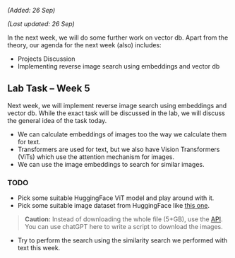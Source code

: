 _(Added: 26 Sep)_

_(Last updated: 26 Sep)_

In the next week, we will do some further work on vector db. Apart from the theory, our agenda for the next week (also) includes:

- Projects Discussion
- Implementing reverse image search using embeddings and vector db


## Lab Task – Week 5

Next week, we will implement reverse image search using embeddings and vector db. 
While the exact task will be discussed in the lab, we will discuss the general idea of the task today.

- We can calculate embeddings of images too the way we calculate them for text.
- Transformers are used for text, but we also have Vision Transformers (ViTs) which use the attention mechanism for images.
- We can use the image embeddings to search for similar images.

### TODO

- Pick some suitable HuggingFace ViT model and play around with it.
- Pick some suitable image dataset from HuggingFace like [this one](https://huggingface.co/datasets/huggan/wikiart).

> **Caution:** Instead of downloading the whole file (5+GB), use the [API](https://datasets-server.huggingface.co/rows?dataset=huggan%2Fwikiart&config=default&split=train&offset=0&length=100). You can use chatGPT here to write a script to download the images.

- Try to perform the search using the similarity search we performed with text this week.

